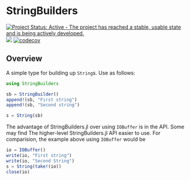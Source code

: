 # StringBuilders

[![Project Status: Active - The project has reached a stable, usable state and is being actively developed.](http://www.repostatus.org/badges/latest/active.svg)](http://www.repostatus.org/#active)
![](https://github.com/davidanthoff/StringBuilders.jl/workflows/Run%20tests/badge.svg)
[![codecov](https://codecov.io/gh/davidanthoff/StringBuilders.jl/branch/master/graph/badge.svg)](https://codecov.io/gh/davidanthoff/StringBuilders.jl)

## Overview

A simple type for building up ``String``s. Use as follows:

````julia
using StringBuilders

sb = StringBuilder()
append!(sb, "First string")
append!(sb, "Second string")

s = String(sb)
````

The advantage of StringBuilders.jl over using `IOBuffer` is in the API. Some may find The higher-level StringBuilders.jl API easier to use. For comparision, the example above using `IOBuffer` would be

```julia
io = IOBuffer()
write(io, "First string")
write(io, "Second String")
s = String(take!(io))
close(io)
```
